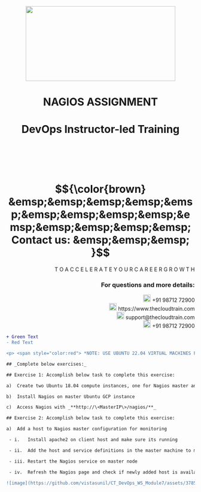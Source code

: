 <div align="center">
<img src=https://static.wixstatic.com/media/1c706c_a5df0ad56f894928bf858a74ba744b32~mv2.png/v1/fit/w_2500,h_1330,al_c/1c706c_a5df0ad56f894928bf858a74ba744b32~mv2.png width="400" height="200">
 </div>

# <div align="center"> NAGIOS ASSIGNMENT </p>

# <div align="center"> DevOps Instructor-led Training </div>

<br />

<br />

<br />

<br />

# $${\color{brown} &emsp;&emsp;&emsp;&emsp;&emsp;&emsp;&emsp;&emsp;&emsp;&emsp;&emsp;&emsp;&emsp;&emsp; Contact us: &emsp;&emsp;&emsp; }$$

<div align="right"> T O A C C E L E R A T E Y O U R C A R E E R G R O W T H </div>

### <div align="right"> For questions and more details: </div>

<div align="right"> <img src=https://w7.pngwing.com/pngs/759/922/png-transparent-telephone-logo-iphone-telephone-call-smartphone-phone-electronics-text-trademark-thumbnail.png width="20" height="20"> +91 98712 72900 </div>

<div align="right"> <img src=https://pbs.twimg.com/profile_images/1450734615946219520/jmBHQRRa_400x400.jpg width="20" height="20"> https://www.thecloudtrain.com </div>

<div align="right"> <img src=https://icons.iconarchive.com/icons/martz90/circle/512/email-icon.png width="20" height="20"> support@thecloudtrain.com </div>

<div align="right"> <img src=https://png.pngtree.com/png-vector/20221018/ourmid/pngtree-whatsapp-icon-png-image_6315990.png width="20" height="20"> +91 98712 72900 </div>

````diff
+ Green Text
- Red Text

<p> <span style="color:red"> *NOTE: USE UBUNTU 22.04 VIRTUAL MACHINES FOR ALL THE LABS* </span> </p>

## _Complete below exercises:_

## Exercise 1: Accomplish below task to complete this exercise:

a)	Create two Ubuntu 18.04 compute instances, one for Nagios master and other for target host

b)	Install Nagios on master Ubuntu GCP instance

c)	Access Nagios with _**http://\<MasterIP\>/nagios/**_

## Exercise 2: Accomplish below task to complete this exercise:

a)	Add a host to Nagios master configuration for monitoring

 - i.	Install apache2 on client host and make sure its running

 - ii.	Add the host and service definitions in the master machine to monitor HTTP service

 - iii.	Restart the Nagios service on master node

 - iv.	Refresh the Nagios page and check if newly added host is available under monitoring as below
 
![image](https://github.com/vistasunil/CT_DevOps_WS_Module7/assets/37858762/47d8b029-f01a-431d-ab9f-125f21c2a339)

